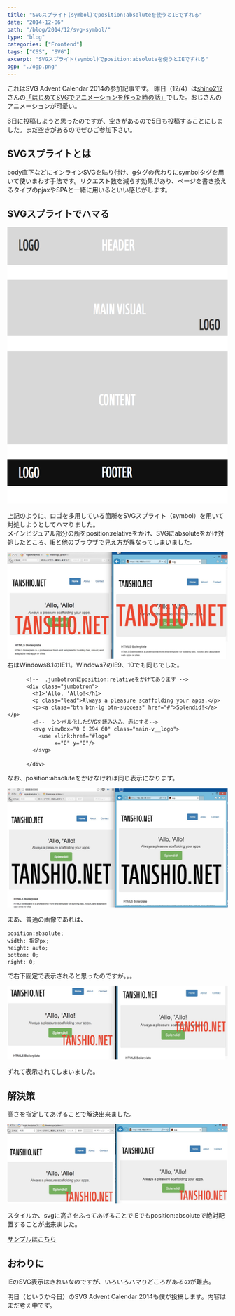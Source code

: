```yaml
---
title: "SVGスプライト(symbol)でposition:absoluteを使うとIEでずれる"
date: "2014-12-06"
path: "/blog/2014/12/svg-symbol/"
type: "blog"
categories: ["Frontend"]
tags: ["CSS", "SVG"]
excerpt: "SVGスプライト(symbol)でposition:absoluteを使うとIEでずれる"
ogp: "./ogp.png"
---
```


これはSVG Advent Calendar 2014の参加記事です。
昨日（12/4）は<a href="https://twitter.com/shino212" target="_blank">shino212</a>さんの<a href="http://yami-irodoruhana.tumblr.com/post/104283800389/svg" target="_blank">「はじめてSVGでアニメーションを作った時の話」</a>でした。おじさんのアニメーションが可愛い。

6日に投稿しようと思ったのですが、空きがあるので5日も投稿することにしました。まだ空きがあるのでぜひご参加下さい。

## SVGスプライトとは
body直下などにインラインSVGを貼り付け、gタグの代わりにsymbolタグを用いて使いまわす手法です。リクエスト数を減らす効果があり、ページを書き換えるタイプのpjaxやSPAと一緒に用いるといい感じがします。

## SVGスプライトでハマる

![](Group1.png)

上記のように、ロゴを多用している箇所をSVGスプライト（symbol）を用いて対処しようとしてハマりました。  
メインビジュアル部分の所をposition:relativeをかけ、SVGにabsoluteをかけ対処したところ、IEと他のブラウザで見え方が異なってしまいました。

![](symbol011.jpg)
右はWindows8.1のIE11。Windows7のIE9、10でも同じでした。

```
      <!--  .jumbotronにposition:relativeをかけてあります -->
      <div class="jumbotron">
        <h1>'Allo, 'Allo!</h1>
        <p class="lead">Always a pleasure scaffolding your apps.</p>
        <p><a class="btn btn-lg btn-success" href="#">Splendid!</a></p>
        <!--  シンボル化したSVGを読み込み、赤にする-->
        <svg viewBox="0 0 294 60" class="main-v__logo">
          <use xlink:href="#logo"
               x="0" y="0"/>
        </svg>

      </div>

```

なお、position:absoluteをかけなければ同じ表示になります。

![](symbol-pos.jpg)

まあ、普通の画像であれば、
```
position:absolute;
width: 指定px;
height: auto;
bottom: 0;
right: 0;

```
で右下固定で表示されると思ったのですが。。。

![](pos.jpg)

ずれて表示されてしまいました。

## 解決策

高さを指定してあげることで解決出来ました。

![](finish.jpg)

スタイルか、svgに高さをふってあげることでIEでもposition:absoluteで絶対配置することが出来ました。

<a href="http://dev.tanshio.net/svg/" target="_blank">サンプルはこちら</a>

## おわりに
IEのSVG表示はきれいなのですが、いろいろハマりどころがあるのが難点。

明日（というか今日）のSVG Advent Calendar 2014も僕が投稿します。内容はまだ考え中です。
